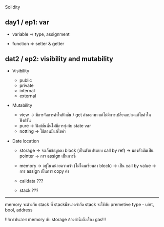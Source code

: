 Solidity

## day1 / ep1: var

- variable => type, assignment

- function => setter & getter

## dat2 / ep2: visibility and mutability

- Visibility

  - public
  - private
  - internal
  - external

- Mutability

  - view -> มีการจัดการค่าในฟักชัน / get ค่าออกมา แต่ไม่มีการเปลี่ยนแปลงแก้ไขค่าในฟังก์ชัน
  - pure -> ฟังก์ชันนั้นไม่มีการยุ่งกับ state var
  - notting -> ใช้ตอนมีแก้ไขค่า

- Date location

  - storage -> จะเก็บข้อมูลลง block (เป็นตัวแปรแบบ call by ref) -> มองตัวมันเป็น pointer -> การ assign เป็นการชี้

  - memory -> อยู่ในหน่วยความจำ (ไม่โดนเขียนลง block) -> เป็น call by value -> การ assign เป็นการ copy ค่า

  - calldata ???

  - stack ???

---

memory จะต่างกับ stack ที่ stackมีขนาดจำกัด
stack จะใช้กับ premetive type - uint, bool, address

!!!การประกาศ memory กับ storage ต้องคำนึงถึงเรื่อง gas!!!
